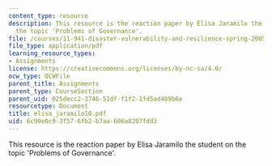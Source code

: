 ```yaml
---
content_type: resource
description: This resource is the reaction paper by Elisa Jaramilo the student on
  the topic 'Problems of Governance'.
file: /courses/11-941-disaster-vulnerability-and-resilience-spring-2005/6c90e0c93f576fb2b7aa606a8207fdd3_elisa_jaramilo10.pdf
file_type: application/pdf
learning_resource_types:
- Assignments
license: https://creativecommons.org/licenses/by-nc-sa/4.0/
ocw_type: OCWFile
parent_title: Assignments
parent_type: CourseSection
parent_uid: 025decc2-3746-51df-f1f2-1fd5ad489b6e
resourcetype: Document
title: elisa_jaramilo10.pdf
uid: 6c90e0c9-3f57-6fb2-b7aa-606a8207fdd3
---
```

This resource is the reaction paper by Elisa Jaramilo the student on the topic 'Problems of Governance'.